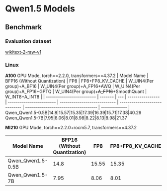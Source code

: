 # Qwen1.5 Models

## Benchmark

### Evaluation dataset

[wikitext-2-raw-v1](https://huggingface.co/datasets/wikitext)

### Linux

**A100** GPU Mode, torch==2.2.0, transformers==4.37.2
| Model Name                | BFP16 (Without Quantization) | FP8 | FP8+FP8_KV_CACHE | W_UIN4(Per group)+A_BF16 | W_UIN4(Per group)+A_FP16+AWQ | W_UIN4(Per group)+A_FP16+GPTQ | W_UIN4(Per group)+~~A_FP16~~+SmoothQuant | W_INT8+A_INT8 |
| ------------------------- | ------- | --- | ---------------- | ------------------------ | ---------------------------- | ----------------------------- | ------------------------------------ | ------------- |
Qwen_Qwen1.5-0.5B|14.8|15.57|15.35|17.39|16.39|15.71|17.38|40.29
Qwen_Qwen1.5-7B|7.95|8.06|8.01|8.98|8.22|8.13|8.98|21.37

**MI210** GPU Mode, torch==2.2.0+rocm5.7, transformers==4.37.2

| Model Name                | BFP16 (Without Quantization)   | FP8 | FP8+FP8_KV_CACHE | W_UIN4(Per group)+A_BF16 | W_UIN4(Per group)+A_FP16+AWQ | W_UIN4(Per group)+A_FP16+GPTQ | W_UIN4(Per group)+A_FP16+SmoothQuant | W_INT8+A_INT8 |
| ------------------------- | ------- | --- | ---------------- | ------------------------ | ---------------------------- | ----------------------------- | ------------------------------------ | ------------- |
Qwen_Qwen1.5-0.5B|14.8|15.55|15.35|17.39|16.38|15.71|17.38|40.1
Qwen_Qwen1.5-7B|7.95|8.06|8.01|8.98|8.22|8.12|8.98|21.32

<!--
## License
Copyright (C) 2023, Advanced Micro Devices, Inc. All rights reserved. SPDX-License-Identifier: MIT
-->

